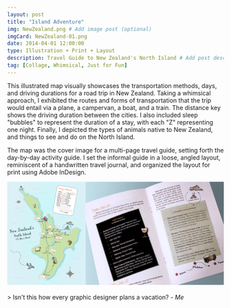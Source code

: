```yaml
---
layout: post
title: "Island Adventure"
img: NewZealand.png # Add image post (optional)
imgCard: NewZealand-01.png 
date: 2014-04-01 12:00:00 
type: Illustration + Print + Layout
description: Travel Guide to New Zealand's North Island # Add post description (optional)
tag: [Collage, Whimsical, Just for Fun]
---
```

This illustrated map visually showcases the transportation methods, days, and driving durations for a road trip in New Zealand. Taking a whimsical approach, I exhibited the routes and forms of transportation that the trip would entail via a plane, a campervan, a boat, and a train. The distance key shows the driving duration between the cities. I also included sleep "bubbles" to represent the duration of a stay, with each "Z" representing one night. Finally, I depicted the types of animals native to New Zealand, and things to see and do on the North Island.  

The map was the cover image for a multi-page travel guide, setting forth the day-by-day activity guide.  I set the informal guide in a loose, angled layout, reminiscent of a handwritten travel journal, and organized the layout for print using Adobe InDesign.  

<div class="post_image_addl">
    <img src="/assets/img/NewZealand-Book.png" alt="Image of New Zealand Map Illustration and Sample Book Page">
</div>

<br/>
> Isn't this how every graphic designer plans a vacation? <cite>- Me</cite>